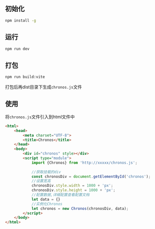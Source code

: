 ## 初始化
```bash
npm install -g
```

## 运行
```bash
npm run dev
```

## 打包
```bash
npm run build:vite
```
打包后再dist目录下生成`chronos.js`文件

## 使用
将`chronos.js`文件引入到html文件中

```html
<html>
    <head>
        <meta charset="UTF-8">
        <title>Chronos</title>
    </head>
    <body>
        <div id="chronos" style></div>
        <script type="module">
            import {Chronos} from 'http://xxxxx/chronos.js';
            
            //获取挂载的div
            const chronosDiv = document.getElementById('chronos');
            //设置宽高
            chronosDiv.style.width = 1000 + 'px';
            chronosDiv.style.height = 1000 + 'px';
            //配置数据,详细配置查看配置文档
            let data = {}
            //实例化Chronos
            let chronos = new Chronos(chronosDiv, data);
        </script>
    </body>
</html>
```